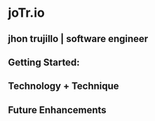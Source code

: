 # joTr.io 
## jhon trujillo | software engineer

## Getting Started:

## Technology + Technique

## Future Enhancements